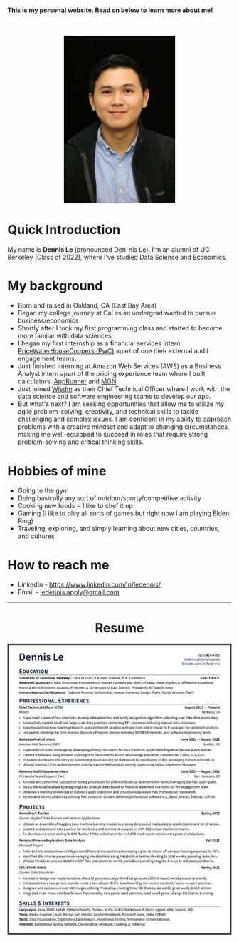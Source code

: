 #### This is my personal website. Read on below to learn more about me!

<br/>

<p align="center">
  <img src="profile_pic.jpeg" width="250"/>
</p>


# Quick Introduction
My name is **Dennis Le** (pronounced Den-nis Le). I'm an alumni of UC Berkeley (Class of 2022), where I've studied Data Science and Economics. 


# My background 
* Born and raised in Oakland, CA (East Bay Area)   
* Began my college journey at Cal as an undergrad wanted to pursue business/economics 
* Shortly after I took my first programming class and started to become more familar with data sciences
* I began my first internship as a financial services intern [PriceWaterHouseCoopers (PwC)](https://www.pwc.com/) apart of one their external audit engagement teams.  
* Just finished interning at Amazon Web Services (AWS) as a Business Analyst intern apart of the pricing experience team where I built calculators: [AppRunner](https://calculator.aws/#/addService/apprunner) and [MGN](https://calculator.aws/#/addService/appmigrationsvc). 
* Just joined [Wisdm](https://wisdm.webflow.io/) as their Chief Technical Officer where I work with the data science and software engineering teams to develop our app. 
* But what's next? I am seeking opportunities that allow me to utilize my agile problem-solving, creativity, and technical skills to tackle challenging and complex issues. I am confident in my ability to approach problems with a creative mindset and adapt to changing circumstances, making me well-equipped to succeed in roles that require strong problem-solving and critical thinking skills.


# Hobbies of mine 
* Going to the gym   
* Doing basically any sort of outdoor/sporty/competitive activity          
* Cooking new foods ~ I like to chef it up 
* Gaming (I like to play all sorts of games but right now I am playing Elden Ring)  
* Traveling, exploring, and simply learning about new cities, countries, and cultures     

# How to reach me 
* LinkedIn - https://www.linkedin.com/in/ledennis/  
* Email - ledennis.apply@gmail.com

-------------------
<h1 align="center">Resume</h1>

![](dennis_le_resume.PNG)

